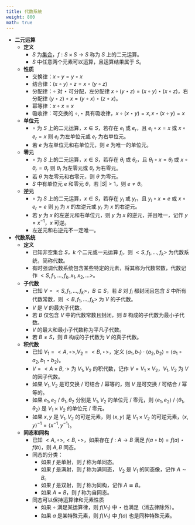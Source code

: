 ```yaml
---
title: 代数系统
weight: 800
math: true
---
```


- **二元运算** <span id="krwh8o"></span>
    - **定义**
        - $S$ 为[集合](/notes/docs/mathematics/discrete-mathematics/set)，$f:S\times S \to S$ 称为 $S$ 上的二元运算。
        - $S$ 中任意两个元素可以运算，且运算结果属于 $S$。
    - **性质**
        - 交换律：$x\circ y=y\circ x$
        - 结合律：$(x\circ y)\circ z=x\circ (y\circ z)$
        - 分配律：$\circ$ 对 $\star$ 可分配，左分配律 $x\circ(y\star z) = (x\circ y) \star (x\circ z)$，右分配律 $(y\star z)\circ x=(y\circ x)\star(z\circ x)$。
        - 幂等律：$x\circ x=x$
        - 吸收律：可交换的 $\circ,\star$ 具有吸收律，$x \circ (x \star y) = x,x \star (x \circ y)=x$
    - **单位元**
        - $\circ$ 为 $S$ 上的二元运算，$x\in S$，若存在 $e_l$ 或 $e_r$，且 $e_l\circ x=x$ 或 $x\circ e_r=x$ 则 $e_l$ 为左单位元或 $e_r$ 为右单位元。
        - 若 $e$ 为左单位元和右单位元，则 $e$ 为唯一的单位元。
    - **零元**
        - $\circ$ 为 $S$ 上的二元运算，$x\in S$，若存在 $\theta_l$ 或 $\theta_r$，且 $\theta_l\circ x=\theta_l$ 或 $x\circ \theta_r=\theta_r$ 则 $\theta_l$ 为左零元或 $\theta_r$ 为右零元。
        - 若 $\theta$ 为左零元和右零元，则 $\theta$ 为零元。
        - $S$ 中有单位元 $e$ 和零元  $\theta$，若 $|S|>1$，则 $e \ne \theta$。
    - **逆元**
        - $\circ$ 为 $S$ 上的二元运算，$x\in S$，若存在 $y_l$ 或 $y_r$，且 $y_l\circ x=e$ 或 $x\circ e_r=e$ 则 $y_l$ 为 $x$ 的左逆元或 $y_r$ 为 $x$ 的右逆元。
        - 若 $y$ 为 $x$ 的左逆元和右单位元，则 $y$ 为 $x$ 的逆元，并且唯一，记作 $y=x^{-1}$，$x$ 可逆。
        - 左逆元和右逆元不一定唯一。
- **代数系统**
    - **定义**
        - 已知非空集合 $S$，$k$ 个二元或一元运算 $f_i$，则 $< S,f_1,\dots,f_k >$ 为代数系统，简称代数。
        - 有时强调代数系统包含某些特定的元素，将其称为代数常数，代数记作 $< S,f_1,\dots,f_k,x_1,x_2,\dots >$。
    - **子代数**
        - 已知 $V=< S,f_1,\dots,f_k >$，$B \subseteq S$，若 $B$ 对 $f_i$ 都封闭且包含 $S$ 中所有代数常数，则 $<B,f_1,\dots,f_k>$ 为 $V$ 的子代数。
        - $V$ 是 $V$ 的最大子代数。
        - 若 $B$ 仅包含 $V$ 中的代数常数且封闭，则 $B$ 构成的子代数为最小子代数。
        - $V$ 的最大和最小子代数称为平凡子代数。
        - 若 $B\ne S$，则 $B$ 构成的子代数为 $V$ 的真子代数。
    - **积代数**
        - 已知 $V_1=<A,\circ>,V_2=<B,\star>$，定义 $\langle a_1,b_1\rangle \cdot \langle a_2,b_2\rangle = \langle a_1 \circ a_2, b_1 \star b_2 \rangle$。
        - $V=<A\times B,\cdot>$ 为 $V_1,V_2$ 的积代数，记作 $V=V_1\times V_2$，$V_1,V_2$ 为 $V$ 的因子代数。
        - 如果 $V_1,V_2$ 是可交换 / 可结合 / 幂等的，则 $V$ 是可交换 / 可结合 / 幂等的。
        - 如果 $e_1,e_2$ / $\theta_1,\theta_2$ 分别是 $V_1,V_2$ 的单位元 / 零元，则 $\langle e_1,e_2 \rangle$ / $\langle \theta_1,\theta_2 \rangle$ 是 $V_1\times V_2$ 的单位元 / 零元。
        - 如果 $x,y$ 是 $V_1,V_2$ 的可逆元素，则 $\langle x,y\rangle$ 是 $V_1\times V_2$ 的可逆元素，$\langle x,y\rangle^{-1}=\langle x^{-1},y^{-1}\rangle$。
    - **同态和同构**
        - 已知 $<A,\circ>,<B,\star>$，如果存在 $f:A\to B$ 满足 $f(a \circ b) = f(a) \star f(b)$，则 $A,B$ 同态。
        - 同态的分类：
            - 如果 $f$ 是单射，则 $f$ 称为单同态。
            - 如果 $f$ 是满射，则 $f$ 称为满同态， $V_2$ 是 $V_1$ 的同态像，记作 $A\sim B$。
            - 如果 $f$ 是双射，则 $f$ 称为同构，记作 $A \cong B$。
            - 如果 $A=B$，则 $f$ 称为自同态。
        - 同态可以保持运算律和元素性质
            - 如果 $\circ$ 满足某运算律，则 $f(V_1)$ 中 $\star$ 也满足（消去律除外）。
            - 如果 $a$ 是某特殊元素，则 $f(V_1)$ 中 $f(a)$ 也是同种特殊元素。
